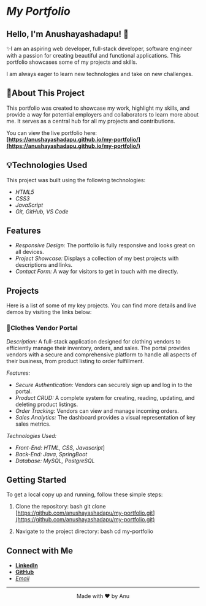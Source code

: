 # *My Portfolio*

## Hello, I'm Anushayashadapu! 👋

✨I am an aspiring web developer, full-stack developer, software engineer with a passion for creating beautiful and functional applications. This portfolio showcases some of my projects and skills.

I am always eager to learn new technologies and take on new challenges.

## 🚀About This Project

This portfolio was created to showcase my work, highlight my skills, and provide a way for potential employers and collaborators to learn more about me. It serves as a central hub for all my projects and contributions.

You can view the live portfolio here: **[https://anushayashadapu.github.io/my-portfolio/](https://anushayashadapu.github.io/my-portfolio/)**

## 💡Technologies Used

This project was built using the following technologies:

* *HTML5*
* *CSS3*
* *JavaScript*
* *Git, GitHub, VS Code*

## Features

* *Responsive Design:* The portfolio is fully responsive and looks great on all devices.
* *Project Showcase:* Displays a collection of my best projects with descriptions and links.
* *Contact Form:* A way for visitors to get in touch with me directly.

## Projects

Here is a list of some of my key projects. You can find more details and live demos by visiting the links below:

### 🚀Clothes Vendor Portal

*Description:*
A full-stack application designed for clothing vendors to efficiently manage their inventory, orders, and sales. The portal provides vendors with a secure and comprehensive platform to handle all aspects of their business, from product listing to order fulfillment.

*Features:*
* *Secure Authentication:* Vendors can securely sign up and log in to the portal.
* *Product CRUD:* A complete system for creating, reading, updating, and deleting product listings.
* *Order Tracking:* Vendors can view and manage incoming orders.
* *Sales Analytics:* The dashboard provides a visual representation of key sales metrics.


*Technologies Used:*
* *Front-End:* *HTML, CSS, Javascript*]
* *Back-End:* *Java, SpringBoot*
* *Database:*  *MySQL, PostgreSQL*

## Getting Started

To get a local copy up and running, follow these simple steps:

1.  Clone the repository:
    bash
    git clone [https://github.com/anushayashadapu/my-portfolio.git](https://github.com/anushayashadapu/my-portfolio.git)
    
2.  Navigate to the project directory:
    bash
    cd my-portfolio
    

## Connect with Me

* **[LinkedIn](www.linkedin.com/in/anusha-yashadapu-956093317])**
* **[GitHub](https://github.com/anushayashadapu)**
* *[Email](mailto:[anushayashadapu1111@gmail.com])*


---

<p align="center">Made with ❤ by Anu</p>
